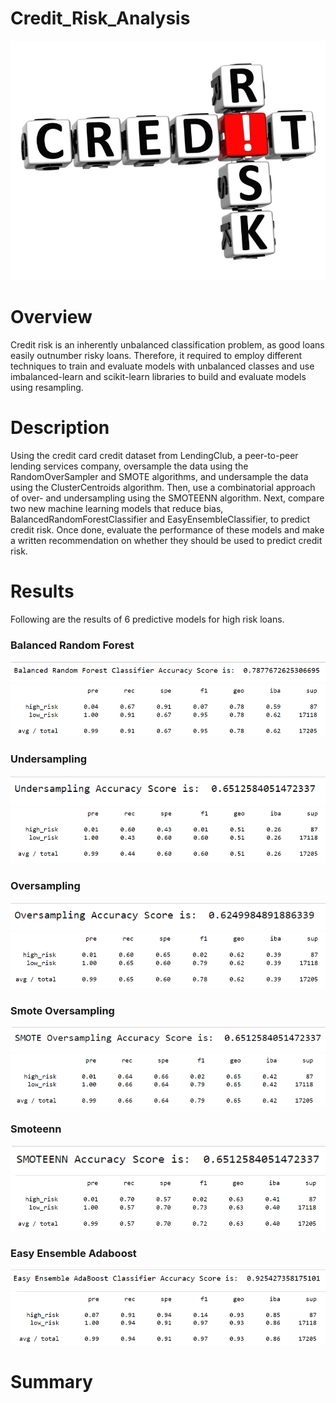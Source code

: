 # Credit_Risk_Analysis

![git-hub](https://github.com/MonaElahi/Credit_Risk_Analysis/blob/397a07df0d83fde31d5a059c77da54cbfa777b2e/CoverImage.jpg)

# Overview

Credit risk is an inherently unbalanced classification problem, as good loans easily outnumber risky loans. Therefore, it required to employ different techniques to train and evaluate models with unbalanced classes and use imbalanced-learn and scikit-learn libraries to build and evaluate models using resampling.

# Description 

Using the credit card credit dataset from LendingClub, a peer-to-peer lending services company, oversample the data using the RandomOverSampler and SMOTE algorithms, and undersample the data using the ClusterCentroids algorithm. Then, use a combinatorial approach of over- and undersampling using the SMOTEENN algorithm. Next, compare two new machine learning models that reduce bias, BalancedRandomForestClassifier and EasyEnsembleClassifier, to predict credit risk. Once done, evaluate the performance of these models and make a written recommendation on whether they should be used to predict credit risk.

# Results

Following are the results of 6 predictive models for high risk loans. 

### Balanced Random Forest
![git-hub](https://github.com/MonaElahi/Credit_Risk_Analysis/blob/b3173e4b004157700bb41dab5687a5210650be51/Results/Balanced%20Random%20Forest%20Classifier.PNG)
![git-hub](https://github.com/MonaElahi/Credit_Risk_Analysis/blob/179562c53440c4e460e8204d0829971533609806/Results+/RandonForest.PNG)

### Undersampling
![git-hub](https://github.com/MonaElahi/Credit_Risk_Analysis/blob/b3173e4b004157700bb41dab5687a5210650be51/Results/Undersampling.PNG)
![git-hub](https://github.com/MonaElahi/Credit_Risk_Analysis/blob/e446f53047fc5e7b6fcfeafb8edeb69574bcd6b9/Results+/UnderSampling2.PNG)

### Oversampling
![git-hub](https://github.com/MonaElahi/Credit_Risk_Analysis/blob/b3173e4b004157700bb41dab5687a5210650be51/Results/Oversampling%20Accuracy.PNG)
![git-hub](https://github.com/MonaElahi/Credit_Risk_Analysis/blob/e446f53047fc5e7b6fcfeafb8edeb69574bcd6b9/Results+/OverSampling.PNG)

### Smote Oversampling
![git-hub](https://github.com/MonaElahi/Credit_Risk_Analysis/blob/b3173e4b004157700bb41dab5687a5210650be51/Results/Smote%20Oversampling.PNG)
![git-hub](https://github.com/MonaElahi/Credit_Risk_Analysis/blob/e446f53047fc5e7b6fcfeafb8edeb69574bcd6b9/Results+/Smote.PNG)

### Smoteenn
![git-hub](https://github.com/MonaElahi/Credit_Risk_Analysis/blob/b3173e4b004157700bb41dab5687a5210650be51/Results/Smoteenn.PNG)
![git-hub](https://github.com/MonaElahi/Credit_Risk_Analysis/blob/e446f53047fc5e7b6fcfeafb8edeb69574bcd6b9/Results+/SMOTEENN2.PNG)

### Easy Ensemble Adaboost
![git-hub](https://github.com/MonaElahi/Credit_Risk_Analysis/blob/b3173e4b004157700bb41dab5687a5210650be51/Results/Easy%20Ensemble%20Adaboost%20Classifier.PNG)
![git-hub](https://github.com/MonaElahi/Credit_Risk_Analysis/blob/e446f53047fc5e7b6fcfeafb8edeb69574bcd6b9/Results+/EnsembleAdaBoost.PNG)


# Summary
